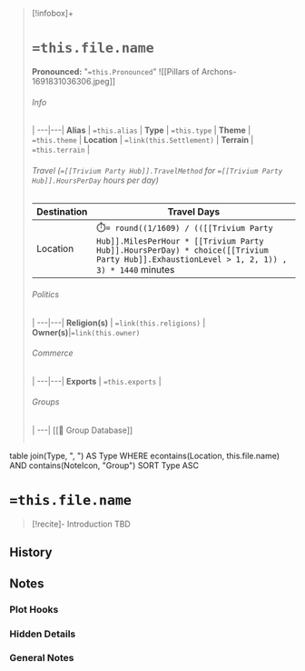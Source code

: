 
> [!infobox]+
> # `=this.file.name`
> **Pronounced:**  "`=this.Pronounced`"
> ![[Pillars of Archons-1691831036306.jpeg]]
> ###### Info
>  |
> ---|---|
> **Alias** | `=this.alias` |
> **Type** | `=this.type` |
> **Theme** | `=this.theme` |
> **Location** | `=link(this.Settlement)` |
> **Terrain** | `=this.terrain` |
> 
> ###### Travel (`=[[Trivium Party Hub]].TravelMethod` for `=[[Trivium Party Hub]].HoursPerDay` hours per day)
> Destination|Travel Days
> ---|---|
> Location|⏱️`= round((1/1609) / (([[Trivium Party Hub]].MilesPerHour * [[Trivium Party Hub]].HoursPerDay) * choice([[Trivium Party Hub]].ExhaustionLevel > 1, 2, 1)) , 3) * 1440` minutes
> ###### Politics
>  |
> ---|---|
> **Religion(s)** | `=link(this.religions)` |
> **Owner(s)**|`=link(this.owner)`
> ###### Commerce
>  |
> ---|---|
> **Exports** | `=this.exports` |
> ###### Groups
>  |
> ---|
[[🔰 Group Database]]
> ```dataview 
table join(Type, ", ") AS Type
WHERE econtains(Location, this.file.name) AND contains(NoteIcon, "Group")
SORT Type ASC

# **`=this.file.name`**
> [!recite]- Introduction
TBD

## History


## Notes
### Plot Hooks


### Hidden Details


### General Notes

